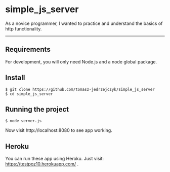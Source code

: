 # simple_js_server

As a novice programmer, I wanted to practice and understand the basics of http functionality.

---
## Requirements

For development, you will only need Node.js and a node global package.

## Install

    $ git clone https://github.com/tomasz-jedrzejczyk/simple_js_server
    $ cd simple_js_server

## Running the project

    $ node server.js
    
Now visit http://localhost:8080 to see app working.

## Heroku

You can run these app using Heroku. Just visit: https://testpoz10.herokuapp.com/ .
